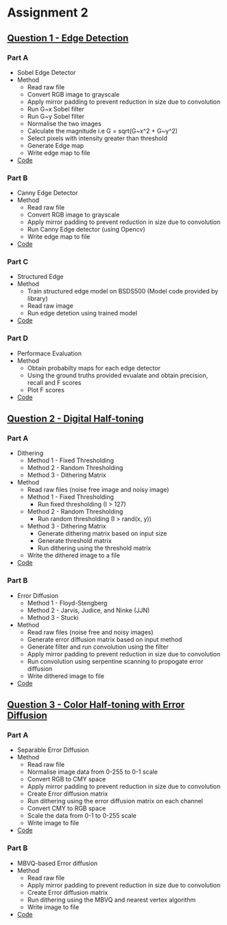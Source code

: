 # Assignment 2

## [Question 1 - Edge Detection](<codes/Question 1/>)

### Part A

- Sobel Edge Detector
- Method
  - Read raw file
  - Convert RGB image to grayscale
  - Apply mirror padding to prevent reduction in size due to convolution
  - Run G~x Sobel filter
  - Run G~y Sobel filter
  - Normalise the two images
  - Calculate the magnitude i.e G = sqrt(G~x^2 + G~y^2)
  - Select pixels with intensity greater than threshold
  - Generate Edge map
  - Write edge map to file
- [Code](<codes/Question 1/Problem 1a/Prog1a.cpp>)

### Part B

- Canny Edge Detector
- Method
  - Read raw file
  - Convert RGB image to grayscale
  - Apply mirror padding to prevent reduction in size due to convolution
  - Run Canny Edge detector (using Opencv)
  - Write edge map to file
- [Code](<codes/Question 1/Problem 1b/Prog1b.cpp>)

### Part C

- Structured Edge
- Method
  - Train structured edge model on BSDS500 (Model code provided by library)
  - Read raw image
  - Run edge detetion using trained model
- [Code](<codes/Question 1/Problem 1c/Prog1c.m>)

### Part D

- Performace Evaluation
- Method
  - Obtain probabilty maps for each edge detector
  - Using the ground truths provided evualate and obtain precision, recall and F scores
  - Plot F scores
- [Code](<codes/Question 1/Problem 1d/Prog1d.m>)

## [Question 2 - Digital Half-toning](<codes/Question 2/>)

### Part A

- Dithering
  - Method 1 - Fixed Thresholding
  - Method 2 - Random Thresholding
  - Method 3 - Dithering Matrix
- Method
  - Read raw files (noise free image and noisy image)
  - Method 1 - Fixed Thresholding
    - Run fixed thresholding (I > 127)
  - Method 2 - Random Thresholding
    - Run random thresholding (I > rand(x, y))
  - Method 3 - Dithering Matrix
    - Generate dithering matrix based on input size
    - Generate threshold matrix
    - Run dithering using the threshold matrix
  - Write the dithered image to a file
- [Code](<codes/Question 2/Problem 2a/Prog2a.cpp>)

### Part B

- Error Diffusion
  - Method 1 - Floyd-Stengberg
  - Method 2 - Jarvis, Judice, and Ninke (JJN)
  - Method 3 - Stucki
- Method
  - Read raw files (noise free and noisy images)
  - Generate error diffusion matrix based on input method
  - Generate filter and run convolution using the filter
  - Apply mirror padding to prevent reduction in size due to convolution
  - Run convolution using serpentine scanning to propogate error diffusion
  - Write dithered image to file
- [Code](<codes/Question 2/Problem 2b/Prog2b.cpp>)

## [Question 3 - Color Half-toning with Error Diffusion](<codes/Question 3/>)

### Part A

- Separable Error Diffusion
- Method
  - Read raw file
  - Normalise image data from 0-255 to 0-1 scale
  - Convert RGB to CMY space
  - Apply mirror padding to prevent reduction in size due to convolution
  - Create Error diffusion matrix
  - Run dithering using the error diffusion matrix on each channel
  - Convert CMY to RGB space
  - Scale the data from 0-1 to 0-255 scale
  - Write image to file
- [Code](<codes/Question 3/Problem 3a/Prog3a.cpp>)

### Part B

- MBVQ-based Error diffusion
- Method
  - Read raw file
  - Apply mirror padding to prevent reduction in size due to convolution
  - Create Error diffusion matrix
  - Run dithering using the MBVQ and nearest vertex algorithm
  - Write image to file
- [Code](<codes/Question 3/Problem 3b/Prog3b.cpp>)
